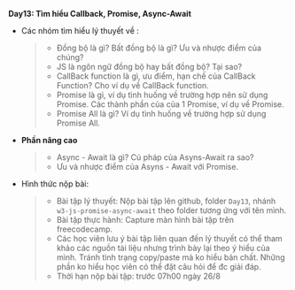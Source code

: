 **Day13: Tìm hiểu Callback, Promise, Async-Await**

- Các nhóm tìm hiểu lý thuyết về :
  > - Đồng bộ là gì? Bất đồng bộ là gì? Ưu và nhược điểm của chúng?
  > - JS là ngôn ngữ đồng bộ hay bất đồng bộ? Tại sao?
  > - CallBack function là gì, ưu điểm, hạn chế của CallBack Function? Cho ví dụ về CallBack function.
  > - Promise là gì, ví dụ tình huống về trường hợp nên sử dụng Promise. Các thành phần của của 1 Promise, ví dụ về Promise.
  > - Promise All là gì? Ví dụ tình huống về trường hợp sử dụng Promise All.
- **Phần nâng cao**
  > - Async - Await là gì? Cú pháp của Asyns-Await ra sao?
  > - Ưu và nhược điểm của Asyns - Await với Promise.
- Hình thức nộp bài:
  > - Bài tập lý thuyết: Nộp bài tập lên github, folder `Day13`, nhánh `w3-js-promise-async-await` theo folder tương ứng với tên mình.
  > - Bài tập thực hành: Capture màn hình bài tập trên freecodecamp.
  > - Các học viên lưu ý bài tập liên quan đến lý thuyết có thể tham khảo các nguồn tài liệu nhưng trình bày lại theo ý hiểu của mình. Tránh tình trạng copy/paste mà ko hiểu bản chất. Những phần ko hiểu học viên có thể đặt câu hỏi để đc giải đáp.
  > - Thời hạn nộp bài tập: trước 07h00 ngày 26/8
